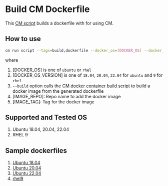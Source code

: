 # Build CM Dockerfile
This [CM script](https://github.com/mlcommons/ck/blob/master/cm/docs/tutorial-scripts.md) builds a dockerfile with for using CM.

## How to use
```bash
cm run script --tags=build,dockerfile --docker_os=[DOCKER_OS] --docker_os_version=[DOCKER_OS_VERSION] [--build --image_repo=[IMAGE_REPO] --image_tag=[IMAGE_TAG]
```
where
1. [DOCKER_OS] is one of `ubuntu` or `rhel`
2. [DOCKER_OS_VERSION] is one of `18.04`, `20.04`, `22.04` for `ubuntu` and `9` for `rhel`
3. `--build` option calls the [CM docker container build script](https://github.com/mlcommons/ck/blob/master/cm-mlops/script/build-docker-image) to build a docker image from the generated dockerfile
4. [IMAGE_REPO]: Repo name to add the docker image
5. [IMAGE_TAG]: Tag for the docker image

## Supported and Tested OS
1. Ubuntu 18.04, 20.04, 22.04
2. RHEL 9

## Sample dockerfiles
1. [Ubuntu 18.04](dockerfiles/ubuntu_18.04.Dockerfile)
2. [Ubuntu 20.04]()
1. [Ubuntu 22.04]()
1. [rhel9]()

